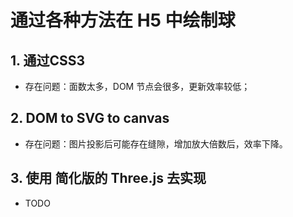 # 通过各种方法在 H5 中绘制球

## 1. 通过CSS3

- 存在问题：面数太多，DOM 节点会很多，更新效率较低；

## 2. DOM to SVG to canvas

- 存在问题：图片投影后可能存在缝隙，增加放大倍数后，效率下降。

## 3. 使用 简化版的 Three.js 去实现

- TODO
